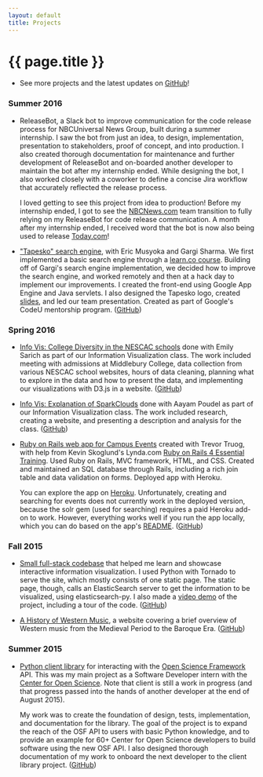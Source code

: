```yaml
---
layout: default
title: Projects
---
```

# {{ page.title }}

* See more projects and the latest updates on [GitHub](https://github.com/jamiehand)!

### Summer 2016

* ReleaseBot, a Slack bot to improve communication for the code
  release process for NBCUniversal News Group, built during a summer internship.
  I saw the bot from just an idea, to design, implementation, presentation to
  stakeholders, proof of concept, and into production. I also
  created thorough documentation for maintenance and further development of
  ReleaseBot and on-boarded another developer to maintain the bot after my
  internship ended. While designing the bot, I also worked closely with a
  coworker to define a concise Jira workflow that accurately reflected
  the release process.

  I loved getting to see this project from idea to production!
  Before my internship ended, I got to see the
  [NBCNews.com](http://www.nbcnews.com/) team transition to
  fully relying on my ReleaseBot
  for code release communication. A month after my internship ended, I received
  word that the bot is now also being used to release
  [Today.com](http://www.today.com/)!

* ["Tapesko" search engine](https://github.com/mutuarization/codeu-tapesko-new),
  with Eric Musyoka and Gargi Sharma. We
  first implemented a basic search engine through a
  [learn.co course](https://learn.co/tracks/java-cs/). Building off of Gargi's
  search engine implementation, we decided how to
  improve the search engine, and worked remotely and then at a hack day to
  implement our improvements. I created the front-end using Google App Engine
  and Java servlets. I also designed the Tapesko logo, created
  [slides](./tapesko/slides.pdf), and led our team presentation.
  Created as part of Google's CodeU mentorship program.
  ([GitHub](https://github.com/mutuarization/codeu-tapesko-new))

### Spring 2016


* [Info Vis: College Diversity in the NESCAC schools](./infovis-collegediversity/)
  done with Emily Sarich as part of our Information Visualization class. The work
  included meeting with admissions at Middlebury College, data collection from
  various NESCAC school websites, hours of data cleaning, planning what to explore
  in the data and how to present the data, and implementing our visualizations
  with D3.js in a website.
  ([GitHub](https://github.com/jamiehand/infovis-collegediversity))

* [Info Vis: Explanation of SparkClouds](./infovis-sparkclouds/)
  done with Aayam Poudel as part of our Information Visualization class. The work
  included research, creating a website, and presenting a description and
  analysis for the class.
  ([GitHub](https://github.com/jamiehand/infovis-sparkclouds))

* [Ruby on Rails web app for Campus Events](https://peaceful-harbor-11027.herokuapp.com/)
  created with Trevor Truog, with help from Kevin Skoglund's Lynda.com
  [Ruby on Rails 4 Essential Training](https://www.lynda.com/Ruby-Rails-tutorials/Ruby-Rails-4-Essential-Training/139989-2.html).
  Used Ruby on Rails, MVC framework, HTML, and CSS. Created and maintained
  an SQL database through Rails, including a rich join table and data
  validation on forms. Deployed app with Heroku.

  You can explore the app on [Heroku](https://peaceful-harbor-11027.herokuapp.com/).
  Unfortunately,
  creating and searching for events does not currently work in the deployed
  version, because the solr gem (used for searching)
  requires a paid Heroku add-on to work. However, everything works
  well if you run the app locally, which you can do based on the app's
  [README](https://github.com/truogtr/CampusEvents/blob/master/README.rdoc). ([GitHub](https://github.com/truogtr/CampusEvents))

### Fall 2015

* [Small full-stack codebase](https://github.com/jamiehand/learning-tornado)
  that helped me learn and showcase interactive information visualization. I used Python
  with Tornado to serve the site, which mostly consists of one static page. The
  static page, though, calls an ElasticSearch server to get the information to
  be visualized, using elasticsearch-py. I also made a [video demo](https://youtu.be/JJ6BN8t3a1Y)
  of the project, including a tour of the code.
  ([GitHub](https://github.com/jamiehand/learning-tornado))

* [A History of Western Music](./history-of-western-music), a
  website covering a brief overview of Western music from the Medieval Period
  to the Baroque Era.
  ([GitHub](https://github.com/jamiehand/jamiehand.github.io/tree/master/projects/history-of-western-music))

### Summer 2015

* [Python client library](https://github.com/jamiehand/osf_api_v2_client)
  for interacting with the [Open Science Framework](https://osf.io) API.
  This was my main project as a Software Developer intern
  with the [Center for Open Science](http://centerforopenscience.org).
  Note that client is still a work in progress (and that progress
  passed into the hands of another developer at the end of
  August 2015).

  My work was to create the foundation of design, tests,
  implementation, and documentation for the library. The goal of the project
  is to expand the reach of the OSF API to users with basic Python knowledge,
  and to provide an example for 60+ Center for Open Science developers to build
  software using the new OSF API. I also designed thorough documentation of my
  work to onboard the next developer to the client library project.
  ([GitHub](https://github.com/jamiehand/osf_api_v2_client))
